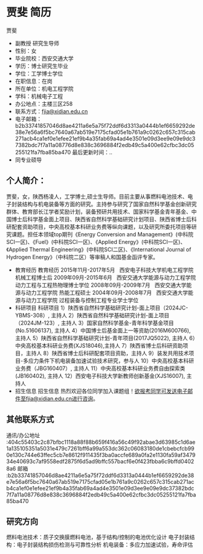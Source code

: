 # 贾斐 简历
贾斐
- 副教授
    研究生导师
- 性别：女
- 毕业院校：西安交通大学
- 学历：博士研究生毕业
- 学位：工学博士学位
- 在职信息：在岗
- 所在单位：机电工程学院
- 学科：机械电子工程
- 办公地点：主楼三区258
- 联系方式：fjia@xidian.edu.cn
- 电子邮箱：b2b33741857046d8ae4211a6e5a75f72ddf6d3313a0444b1ef6659292de38e7e56a6f5bc7640a67ab519e7175cfad05e1b761a9c0262c657c315cab271acb4ca1ef0e1efee21ef9b4a35fab69a4ad4e3501e09d3ee9e09e9dc37382bdc7f7a11a08776d8e838c3696884f2edb49c5a400e62cfbc3dc05255121fa7fba85ba470
最后更新时间：..
- 同专业硕导

## 个人简介：
贾斐，女，陕西杨凌人，工学博士,硕士生导师。目前主要从事燃料电池技术、电子封装结构与机电装备等方面的研究。主持参与研究了国家自然科学基金创新研究群体、教育部长江学者奖励计划，装备预研共用技术、国家科学基金青年基金、中国博士后科学基金面上项目、陕西省自然科学基础研究计划项目、陕西省博士后科研配套资助项目，中央高校基本科研业务费等纵向课题，以及研究所委托项目等研究课题。担任本领域top期刊《Energy Conversion and Management》(中科院SCI一区)、《Fuel》(中科院SCI一区)、《Applied Energy》(中科院SCI一区)、《Applied Thermal Engineering》(中科院SCI二区)、《International Journal of Hydrogen Energy》（中科院二区）等审稿人和国基金函评专家。
- 教育经历
教育经历
2015年11月-2017年5月   西安电子科技大学机电工程学院  机械工程博士后
2009年09月-2015年6月   西安交通大学能源与动力工程学院 动力工程与工程热物理博士学位
2008年09月-2009年7月   西安交通大学能源与动力工程学院 热能工程硕士
2004年09月-2008年7月   西安交通大学能源与动力工程学院 过程装备与控制工程专业学士学位
- 科研项目
科研项目
1）陕西省自然科学基础研究计划-面上项目（2024JC-YBMS-308）, 主持人
2）陕西省自然科学基础研究计划-面上项目（2024JM-123）, 主持人
3）国家自然科学基金-青年科学基金项目(No.51606137), 主持人
4）中国博士后基金面上一等资助(2016M600766), 主持人
5）陕西省自然科学基础研究计划-青年项目(2017JQ5022), 主持人
6）中央高校基本科研业务费(XJS18046),主持人
7）陕西省博士后科研资助项目，主持人
8）陕西省博士后科研配套项目资助，主持人
9）装发共用技术项目-多应力条件下机电装备加速试验技术研究，参与人
10）中央高校基本科研业务费（JBG160407）, 主持人
11）中央高校基本科研业务费自由探索类(JB160402), 主持人
12）西安电子科技大学新教师创新基金(XJS16007), 主持人
- 招生信息
招生信息
热烈欢迎各位同学加入课题组！欲报考同学可发送电子邮件至fjia@xidian.edu.cn进行咨询。

## 其他联系方式
通讯/办公地址 :404c55403c2c87bfbc1118a88f88b659f416a56c49f92abae3d63985c1d6ae1a135105351a5031e479c7261bff6a99a553dc362c06083180de1cbebcfcb990e130c744e63ffec5cb7e8612f911435f3ba0accfe689a0fa2e1130fa59af347934e40693c7af9558edf2875f6d5ad9bffc557bacf6e0f423fbba6c9bffd04028a6
邮箱 :b2b33741857046d8ae4211a6e5a75f72ddf6d3313a0444b1ef6659292de38e7e56a6f5bc7640a67ab519e7175cfad05e1b761a9c0262c657c315cab271acb4ca1ef0e1efee21ef9b4a35fab69a4ad4e3501e09d3ee9e09e9dc37382bdc7f7a11a08776d8e838c3696884f2edb49c5a400e62cfbc3dc05255121fa7fba85ba470

## 研究方向
燃料电池技术：质子交换膜燃料电池，基于结构/控制的电池优化设计
电子封装结构：电子封装结构损伤检测与可靠性分析
机电装备：多应力加速试验，寿命评估
